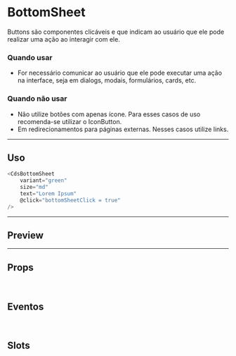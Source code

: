 # BottomSheet

Buttons são componentes clicáveis e que indicam ao usuário que ele pode realizar uma ação ao interagir com ele.

### Quando usar

- For necessário comunicar ao usuário que ele pode executar uma ação na interface,
  seja em dialogs, modais, formulários, cards, etc.

### Quando não usar

- Não utilize botões com apenas ícone. Para esses casos de uso recomenda-se utilizar o IconButton.
- Em redirecionamentos para páginas externas. Nesses casos utilize links.

---

## Uso

```js
<CdsBottomSheet
	variant="green"
	size="md"
	text="Lorem Ipsum"
	@click="bottomSheetClick = true"
/>
```

---

## Preview

<PreviewContainer
	:component="CdsBottomSheet"
	:events="cdsBottomSheetEvents"
/>

---

## Props

<APITable
	name="BottomSheet"
	section="props"
/>
<br />

## Eventos

<APITable
	name="BottomSheet"
	section="events"
/>
<br />

## Slots

<APITable
	name="BottomSheet"
	section="slots"
/>

<script setup>
import CdsBottomSheet from '@/components/BottomSheet.vue';

const cdsBottomSheetEvents = [
	'bottomSheet-click'
];
</script>
